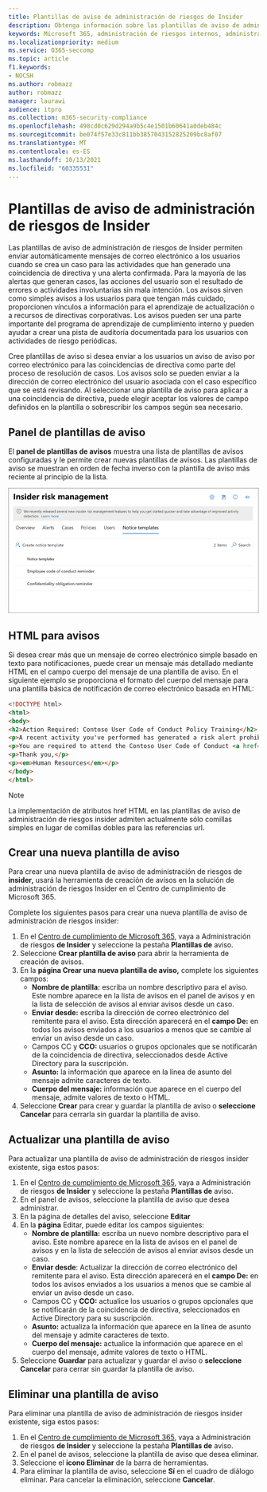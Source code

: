 ```yaml
---
title: Plantillas de aviso de administración de riesgos de Insider
description: Obtenga información sobre las plantillas de aviso de administración de riesgos de insider en Microsoft 365
keywords: Microsoft 365, administración de riesgos internos, administración de riesgos, cumplimiento
ms.localizationpriority: medium
ms.service: O365-seccomp
ms.topic: article
f1.keywords:
- NOCSH
ms.author: robmazz
author: robmazz
manager: laurawi
audience: itpro
ms.collection: m365-security-compliance
ms.openlocfilehash: 498cd0c629d294a9b5c4e1501b60641a0deb484c
ms.sourcegitcommit: be074f57e33c811bb3857043152825209bc8af07
ms.translationtype: MT
ms.contentlocale: es-ES
ms.lasthandoff: 10/13/2021
ms.locfileid: "60335531"
---
```

# <a name="insider-risk-management-notice-templates"></a>Plantillas de aviso de administración de riesgos de Insider

Las plantillas de aviso de administración de riesgos de Insider permiten enviar automáticamente mensajes de correo electrónico a los usuarios cuando se crea un caso para las actividades que han generado una coincidencia de directiva y una alerta confirmada. Para la mayoría de las alertas que generan casos, las acciones del usuario son el resultado de errores o actividades involuntarias sin mala intención. Los avisos sirven como simples avisos a los usuarios para que tengan más cuidado, proporcionen vínculos a información para el aprendizaje de actualización o a recursos de directivas corporativas. Los avisos pueden ser una parte importante del programa de aprendizaje de cumplimiento interno y pueden ayudar a crear una pista de auditoría documentada para los usuarios con actividades de riesgo periódicas.

Cree plantillas de aviso si desea enviar a los usuarios un aviso de aviso por correo electrónico para las coincidencias de directiva como parte del proceso de resolución de casos. Los avisos solo se pueden enviar a la dirección de correo electrónico del usuario asociada con el caso específico que se está revisando. Al seleccionar una plantilla de aviso para aplicar a una coincidencia de directiva, puede elegir aceptar los valores de campo definidos en la plantilla o sobrescribir los campos según sea necesario.

## <a name="notice-templates-dashboard"></a>Panel de plantillas de aviso

El **panel de plantillas de avisos** muestra una lista de plantillas de avisos configuradas y le permite crear nuevas plantillas de avisos. Las plantillas de aviso se muestran en orden de fecha inverso con la plantilla de aviso más reciente al principio de la lista.

![Panel de plantillas de aviso de administración de riesgos de Insider.](../media/insider-risk-notices-dashboard.png)

## <a name="html-for-notices"></a>HTML para avisos

Si desea crear más que un mensaje de correo electrónico simple basado en texto para notificaciones, puede crear un mensaje más detallado mediante HTML en el campo cuerpo del mensaje de una plantilla de aviso. En el siguiente ejemplo se proporciona el formato del cuerpo del mensaje para una plantilla básica de notificación de correo electrónico basada en HTML:

```HTML
<!DOCTYPE html>
<html>
<body>
<h2>Action Required: Contoso User Code of Conduct Policy Training</h2>
<p>A recent activity you've performed has generated a risk alert prohibited by the Contoso User <a href='https://www.contoso.com'>Code of Conduct Policy</a>.</p>
<p>You are required to attend the Contoso User Code of Conduct <a href='https://www.contoso.com'>training</a> within the next 14 days. Please contact <a href='mailto:hr@contoso.com'>Human Resources</a> with any questions about this training request.</p>
<p>Thank you,</p>
<p><em>Human Resources</em></p>
</body>
</html>
```

> [!NOTE]
> La implementación de atributos href HTML en las plantillas de aviso de administración de riesgos insider admiten actualmente sólo comillas simples en lugar de comillas dobles para las referencias url.

## <a name="create-a-new-notice-template"></a>Crear una nueva plantilla de aviso

Para crear una nueva plantilla de aviso de administración de riesgos de **insider,** usará la herramienta de creación de avisos en la solución de administración de riesgos Insider en el Centro de cumplimiento de Microsoft 365.

Complete los siguientes pasos para crear una nueva plantilla de aviso de administración de riesgos insider:

1. En el [Centro de cumplimiento de Microsoft 365](https://compliance.microsoft.com), vaya a Administración de riesgos **de Insider** y seleccione la pestaña **Plantillas de** aviso.
2. Seleccione **Crear plantilla de aviso** para abrir la herramienta de creación de avisos.
3. En la **página Crear una nueva plantilla de aviso,** complete los siguientes campos:
    - **Nombre de plantilla:** escriba un nombre descriptivo para el aviso. Este nombre aparece en la lista de avisos en el panel de avisos y en la lista de selección de avisos al enviar avisos desde un caso.
    - **Enviar desde:** escriba la dirección de correo electrónico del remitente para el aviso. Esta dirección aparecerá en el **campo De:** en todos los avisos enviados a los usuarios a menos que se cambie al enviar un aviso desde un caso.
    - Campos CC y **CCO:** usuarios o grupos opcionales que se notificarán de la coincidencia de directiva, seleccionados desde Active Directory para la suscripción.
    - **Asunto:** la información que aparece en la línea de asunto del mensaje admite caracteres de texto.
    - **Cuerpo del mensaje:** información que aparece en el cuerpo del mensaje, admite valores de texto o HTML.
4. Seleccione **Crear** para crear y guardar la plantilla de aviso o **seleccione Cancelar** para cerrarla sin guardar la plantilla de aviso.

## <a name="update-a-notice-template"></a>Actualizar una plantilla de aviso

Para actualizar una plantilla de aviso de administración de riesgos insider existente, siga estos pasos:

1. En el [Centro de cumplimiento de Microsoft 365](https://compliance.microsoft.com), vaya a Administración de riesgos **de Insider** y seleccione la pestaña **Plantillas de** aviso.
2. En el panel de avisos, seleccione la plantilla de aviso que desea administrar.
3. En la página de detalles del aviso, seleccione **Editar**
4. En la **página** Editar, puede editar los campos siguientes:
    - **Nombre de plantilla:** escriba un nuevo nombre descriptivo para el aviso. Este nombre aparece en la lista de avisos en el panel de avisos y en la lista de selección de avisos al enviar avisos desde un caso.
    - **Enviar desde**: Actualizar la dirección de correo electrónico del remitente para el aviso. Esta dirección aparecerá en el **campo De:** en todos los avisos enviados a los usuarios a menos que se cambie al enviar un aviso desde un caso.
    - Campos CC y **CCO:** actualice los usuarios o grupos opcionales que se notificarán de la coincidencia de directiva, seleccionados en Active Directory para su suscripción.
    - **Asunto:** actualiza la información que aparece en la línea de asunto del mensaje y admite caracteres de texto.
    - **Cuerpo del mensaje:** actualice la información que aparece en el cuerpo del mensaje, admite valores de texto o HTML.
5. Seleccione **Guardar** para actualizar y guardar el aviso o **seleccione Cancelar** para cerrar sin guardar la plantilla de aviso.

## <a name="delete-a-notice-template"></a>Eliminar una plantilla de aviso

Para eliminar una plantilla de aviso de administración de riesgos insider existente, siga estos pasos:

1. En el [Centro de cumplimiento de Microsoft 365](https://compliance.microsoft.com), vaya a Administración de riesgos **de Insider** y seleccione la pestaña **Plantillas de** aviso.
2. En el panel de avisos, seleccione la plantilla de aviso que desea eliminar.
3. Seleccione el **icono Eliminar** de la barra de herramientas.
4. Para eliminar la plantilla de aviso, seleccione **Sí** en el cuadro de diálogo eliminar. Para cancelar la eliminación, seleccione **Cancelar**.
